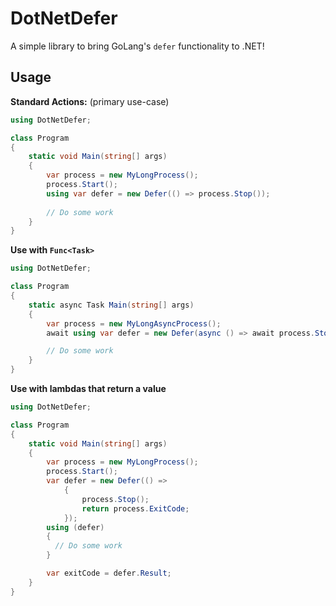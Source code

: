 # DotNetDefer
A simple library to bring GoLang's `defer` functionality to .NET!

## Usage

**Standard Actions:** (primary use-case)
```csharp
using DotNetDefer;

class Program
{
    static void Main(string[] args)
    {
        var process = new MyLongProcess();
        process.Start();
        using var defer = new Defer(() => process.Stop());
    
        // Do some work
    }
}
```

**Use with `Func<Task>`**
```csharp
using DotNetDefer;

class Program
{
	static async Task Main(string[] args)
	{
		var process = new MyLongAsyncProcess();
		await using var defer = new Defer(async () => await process.StopAsync());

        // Do some work
	}
}
```

**Use with lambdas that return a value**
```csharp
using DotNetDefer;

class Program
{
    static void Main(string[] args)
    {
        var process = new MyLongProcess();
        process.Start();
        var defer = new Defer(() => 
            {
                process.Stop();
                return process.ExitCode;
            });
        using (defer)
        {
          // Do some work
        }

        var exitCode = defer.Result;
    }
}
```